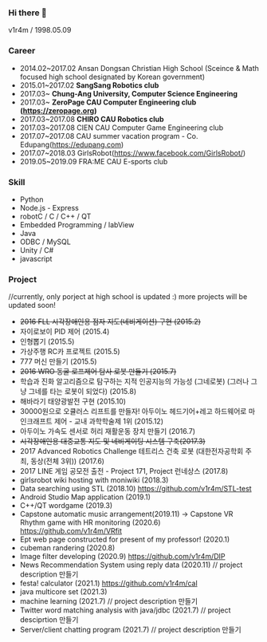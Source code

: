 ### Hi there 👋
v1r4m / 1998.05.09

### Career
- 2014.02~2017.02 Ansan Dongsan Christian High School (Sceince & Math focused high school designated by Korean government)
- 2015.01~2017.02 **SangSang Robotics club**
- 2017.03~        **Chung-Ang University, Computer Science Engineering**
- 2017.03~        **ZeroPage CAU Computer Engineering club (https://zeropage.org)**
- 2017.03~2017.08 **CHIRO CAU Robotics club**
- 2017.03~2017.08 CIEN CAU Computer Game Engineering club
- 2017.07~2017.08 CAU summer vacation program - Co. Edupang(https://edupang.com)
- 2017.07~2018.03 GirlsRobot(https://www.facebook.com/GirlsRobot/)
- 2019.05~2019.09 FRA:ME CAU E-sports club

### Skill
- Python
- Node.js - Express
- robotC / C / C++ / QT
- Embedded Programming / labView
- Java
- ODBC / MySQL
- Unity / C#
- javascript

### Project
//currently, only porject at high school is updated :) more projects will be updated soon!

- ~~2016 FLL 시각장애인용 점자 지도(네비게이션) 구현 (2015.2)~~
- 자이로보이 PID 제어 (2015.4)
- 인형뽑기 (2015.5)
- 가상주행 RC카 프로젝트 (2015.5)
- 777 머신 만들기 (2015.5)
- ~~2016 WRO 동굴 로프제어 탐사 로봇 만들기 (2015.7)~~
- 학습과 진화 알고리즘으로 탐구하는 지적 인공지능의 가능성 (그네로봇) (그러나 그냥 그네를 타는 로봇이 되었다) (2015.8)
- 해바라기 태양광발전 구현 (2015.10)
- 30000원으로 오큘러스 리프트를 만들자! 아두이노 헤드기어+레고 하드웨어로 마인크래프트 제어 - 교내 과학학술제 1위 (2015.12)
- 아두이노 가속도 센서로 허리 재활운동 장치 만들기 (2016.7)
- ~~시각장애인용 대중교통 지도 및 네비게이팅 시스템 구축(2017.3)~~
- 2017 Advanced Robotics Challenge 테트리스 건축 로봇 (대한전자공학회 주최, 동상(전체 3위)) (2017.6) 
- 2017 LINE 게임 공모전 출전 - Project 171, Project 런네상스 (2017.8)
- girlsrobot wiki hosting with moniwiki (2018.3)
- Data searching using STL (2018.10) https://github.com/v1r4m/STL-test
- Android Studio Map application (2019.1)
- C++/QT wordgame (2019.3)
- Capstone automatic music arrangement(2019.11) -> Capstone VR Rhythm game with HR monitoring (2020.6) https://github.com/v1r4m/VRfit
- Ept web page constructed for present of my professor! (2020.1)
- cubeman randering (2020.8)
- Image filter developing (2020.9) https://github.com/v1r4m/DIP
- News Recommendation System using reply data (2020.11) // project description 만들기
- festa! calculator (2021.1) https://github.com/v1r4m/cal
- java multicore set (2021.3)
- machine learning (2021.7) // project description 만들기
- Twitter word matching analysis with java/jdbc (2021.7) // project desciprtion 만들기
- Server/client chatting program (2021.7) // project description 만들기

<!--![Anurag's github stats](https://github-readme-stats.vercel.app/api?username=v1r4m)-->
